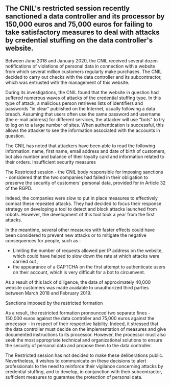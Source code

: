 The CNIL's restricted session recently sanctioned a data controller and its processor by 150,000 euros and 75,000 euros for failing to take satisfactory measures to deal with attacks by credential stuffing on the data controller's website.
---

Between June 2018 and January 2020, the CNIL received several dozen notifications of violations of personal data in connection with a website from which several million customers regularly make purchases. The CNIL decided to carry out checks with the data controller and its subcontractor, which was entrusted with the management of this website.

During its investigations, the CNIL found that the website in question had suffered numerous waves of attacks of the credential stuffing type. In this type of attack, a malicious person retrieves lists of identifiers and passwords "in clear" published on the Internet, usually following a data breach. Assuming that users often use the same password and username (the e-mail address) for different services, the attacker will use "bots" to try to log on to a large number of sites. When authentication is successful, this allows the attacker to see the information associated with the accounts in question.

The CNIL has noted that attackers have been able to read the following information: name, first name, email address and date of birth of customers, but also number and balance of their loyalty card and information related to their orders.
Insufficient security measures

The Restricted session - the CNIL body responsible for imposing sanctions - considered that the two companies had failed in their obligation to preserve the security of customers' personal data, provided for in Article 32 of the RGPD.

Indeed, the companies were slow to put in place measures to effectively combat these repeated attacks. They had decided to focus their response strategy on developing a tool to detect and block attacks launched from robots. However, the development of this tool took a year from the first attacks.

In the meantime, several other measures with faster effects could have been considered to prevent new attacks or to mitigate the negative consequences for people, such as :

- Limiting the number of requests allowed per IP address on the website, which could have helped to slow down the rate at which attacks were carried out ;
- the appearance of a CAPTCHA on the first attempt to authenticate users on their account, which is very difficult for a bot to circumvent.

As a result of this lack of diligence, the data of approximately 40,000 website customers was made available to unauthorized third parties between March 2018 and February 2019.

Sanctions imposed by the restricted formation

As a result, the restricted formation pronounced two separate fines - 150,000 euros against the data controller and 75,000 euros against the processor - in respect of their respective liability. Indeed, it stressed that the data controller must decide on the implementation of measures and give documented instructions to its processor. However, the processor must also seek the most appropriate technical and organizational solutions to ensure the security of personal data and propose them to the data controller.

The Restricted session has not decided to make these deliberations public. Nevertheless, it wishes to communicate on these decisions to alert professionals to the need to reinforce their vigilance concerning attacks by credential stuffing, and to develop, in conjunction with their subcontractor, sufficient measures to guarantee the protection of personal data.
